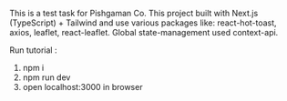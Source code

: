 This is a test task for Pishgaman Co.
This project built with Next.js (TypeScript) + Tailwind and use various packages like: react-hot-toast, axios, leaflet, react-leaflet.
Global state-management used context-api.

Run tutorial :

1. npm i
2. npm run dev
3. open localhost:3000 in browser
